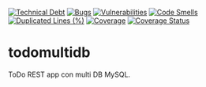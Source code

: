 [![Technical Debt](https://sonarcloud.io/api/project_badges/measure?project=BernabeiPietro_todomultidb&metric=sqale_index)](https://sonarcloud.io/summary/new_code?id=BernabeiPietro_todomultidb) [![Bugs](https://sonarcloud.io/api/project_badges/measure?project=BernabeiPietro_todomultidb&metric=bugs)](https://sonarcloud.io/summary/new_code?id=BernabeiPietro_todomultidb) [![Vulnerabilities](https://sonarcloud.io/api/project_badges/measure?project=BernabeiPietro_todomultidb&metric=vulnerabilities)](https://sonarcloud.io/summary/new_code?id=BernabeiPietro_todomultidb) [![Code Smells](https://sonarcloud.io/api/project_badges/measure?project=BernabeiPietro_todomultidb&metric=code_smells)](https://sonarcloud.io/summary/new_code?id=BernabeiPietro_todomultidb) [![Duplicated Lines (%)](https://sonarcloud.io/api/project_badges/measure?project=BernabeiPietro_todomultidb&metric=duplicated_lines_density)](https://sonarcloud.io/summary/new_code?id=BernabeiPietro_todomultidb) [![Coverage](https://sonarcloud.io/api/project_badges/measure?project=BernabeiPietro_todomultidb&metric=coverage)](https://sonarcloud.io/summary/new_code?id=BernabeiPietro_todomultidb) [![Coverage Status](https://coveralls.io/repos/github/BernabeiPietro/todomultidb/badge.svg)](https://coveralls.io/github/BernabeiPietro/todomultidb)
# todomultidb
ToDo REST app con multi DB MySQL.
